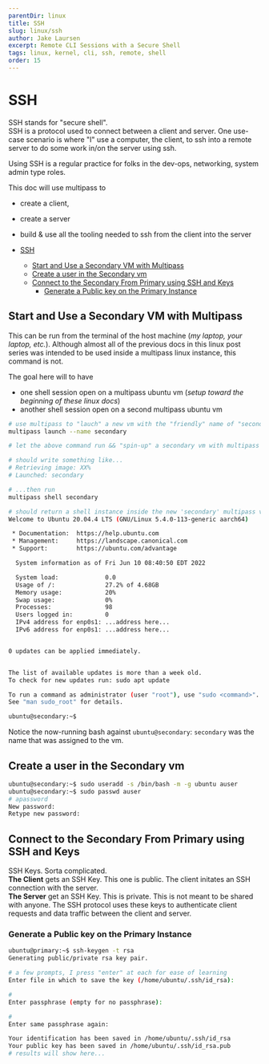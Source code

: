 ```yaml
---
parentDir: linux
title: SSH
slug: linux/ssh
author: Jake Laursen
excerpt: Remote CLI Sessions with a Secure Shell
tags: linux, kernel, cli, ssh, remote, shell
order: 15
---
```


# SSH
SSH stands for "secure shell".  
SSH is a protocol used to connect between a client and server. One use-case scenario is where "I" use a computer, the client, to ssh into a remote server to do some work in/on the server using ssh.  

Using SSH is a regular practice for folks in the dev-ops, networking, system admin type roles.  

This doc will use multipass to 
- create a client, 
- create a server
- build & use all the tooling needed to ssh from the client into the server

- [SSH](#ssh)
  - [Start and Use a Secondary VM with Multipass](#start-and-use-a-secondary-vm-with-multipass)
  - [Create a user in the Secondary vm](#create-a-user-in-the-secondary-vm)
  - [Connect to the Secondary From Primary using SSH and Keys](#connect-to-the-secondary-from-primary-using-ssh-and-keys)
    - [Generate a Public key on the Primary Instance](#generate-a-public-key-on-the-primary-instance)

## Start and Use a Secondary VM with Multipass
This can be run from the terminal of the host machine (_my laptop, your laptop, etc._). Although almost all of the previous docs in this linux post series was intended to be used inside a multipass linux instance, this command is not.  

The goal here will to have
- one shell session open on a multipass ubuntu vm (_setup toward the beginning of these linux docs_)
- another shell session open on a second multipass ubuntu vm

```bash
# use multipass to "lauch" a new vm with the "friendly" name of "secondary"
multipass launch --name secondary

# let the above command run && "spin-up" a secondary vm with multipass

# should write something like...
# Retrieving image: XX%
# Launched: secondary

# ...then run 
multipass shell secondary

# should return a shell instance inside the new 'secondary' multipass vm
Welcome to Ubuntu 20.04.4 LTS (GNU/Linux 5.4.0-113-generic aarch64)

 * Documentation:  https://help.ubuntu.com
 * Management:     https://landscape.canonical.com
 * Support:        https://ubuntu.com/advantage

  System information as of Fri Jun 10 08:40:50 EDT 2022

  System load:             0.0
  Usage of /:              27.2% of 4.68GB
  Memory usage:            20%
  Swap usage:              0%
  Processes:               98
  Users logged in:         0
  IPv4 address for enp0s1: ...address here...
  IPv6 address for enp0s1: ...address here...


0 updates can be applied immediately.


The list of available updates is more than a week old.
To check for new updates run: sudo apt update

To run a command as administrator (user "root"), use "sudo <command>".
See "man sudo_root" for details.

ubuntu@secondary:~$ 

```
Notice the now-running bash against `ubuntu@secondary`: `secondary` was the name that was assigned to the vm. 

## Create a user in the Secondary vm

```bash
ubuntu@secondary:~$ sudo useradd -s /bin/bash -m -g ubuntu auser
ubuntu@secondary:~$ sudo passwd auser
# apassword
New password: 
Retype new password: 
```

## Connect to the Secondary From Primary using SSH and Keys
SSH Keys. Sorta complicated.  
**The Client** gets an SSH Key. This one is public. The client initates an SSH connection with the server.   
**The Server** get an SSH Key.  This is private.  This is not meant to be shared with anyone. The SSH protocol uses these keys to authenticate client requests and data traffic between the client and server.  

### Generate a Public key on the Primary Instance
``` bash
ubuntu@primary:~$ ssh-keygen -t rsa
Generating public/private rsa key pair.

# a few prompts, I press "enter" at each for ease of learning
Enter file in which to save the key (/home/ubuntu/.ssh/id_rsa): 

# 
Enter passphrase (empty for no passphrase): 

# 
Enter same passphrase again: 

Your identification has been saved in /home/ubuntu/.ssh/id_rsa
Your public key has been saved in /home/ubuntu/.ssh/id_rsa.pub
# results will show here...
```
